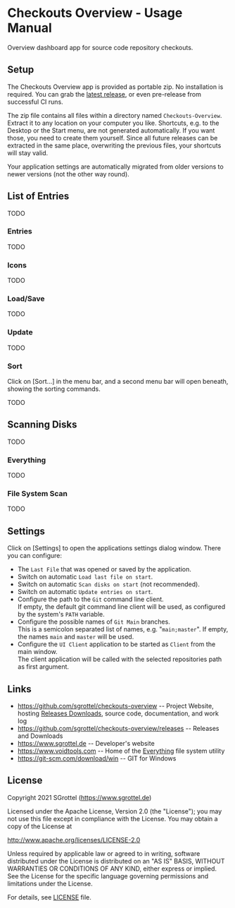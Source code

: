# Checkouts Overview - Usage Manual
Overview dashboard app for source code repository checkouts.


## Setup
The Checkouts Overview app is provided as portable zip.
No installation is required.
You can grab the [latest release](https://github.com/sgrottel/checkouts-overview/releases), or even pre-release from successful CI runs.

The zip file contains all files within a directory named `Checkouts-Overview`.
Extract it to any location on your computer you like.
Shortcuts, e.g. to the Desktop or the Start menu, are not generated automatically. If you want those, you need to create them yourself.
Since all future releases can be extracted in the same place, overwriting the previous files, your shortcuts will stay valid.

Your application settings are automatically migrated from older versions to newer versions (not the other way round).


## List of Entries

TODO


### Entries

TODO


### Icons

TODO


### Load/Save

TODO


### Update

TODO


### Sort
Click on \[Sort...\] in the menu bar, and a second menu bar will open beneath, showing the sorting commands.

TODO


## Scanning Disks

TODO


### Everything

TODO


### File System Scan

TODO


## Settings
Click on \[Settings\] to open the applications settings dialog window. There you can configure:

* The `Last File` that was opened or saved by the application.
* Switch on automatic `Load last file on start`.
* Switch on automatic `Scan disks on start` (not recommended).
* Switch on automatic `Update entries on start`.
* Configure the path to the `Git` command line client.<br>
If empty, the default git command line client will be used, as configured by the system's `PATH` variable.
* Configure the possible names of `Git Main` branches.<br>
This is a semicolon separated list of names, e.g. "`main;master`".
If empty, the names `main` and `master` will be used.
* Configure the `UI Client` application to be started as `Client` from the main window.<br>
The client application will be called with the selected repositories path as first argument.


## Links
* https://github.com/sgrottel/checkouts-overview -- Project Website, hosting [Releases Downloads](https://github.com/sgrottel/checkouts-overview/releases), source code, documentation, and work log
* https://github.com/sgrottel/checkouts-overview/releases -- Releases and Downloads
* https://www.sgrottel.de -- Developer's website
* https://www.voidtools.com -- Home of the [Everything](https://www.voidtools.com/) file system utility
* https://git-scm.com/download/win -- GIT for Windows


## License
Copyright 2021 SGrottel (https://www.sgrottel.de)

Licensed under the Apache License, Version 2.0 (the "License");
you may not use this file except in compliance with the License.
You may obtain a copy of the License at

http://www.apache.org/licenses/LICENSE-2.0

Unless required by applicable law or agreed to in writing, software
distributed under the License is distributed on an "AS IS" BASIS,
WITHOUT WARRANTIES OR CONDITIONS OF ANY KIND, either express or implied.
See the License for the specific language governing permissions and
limitations under the License.

For details, see [LICENSE](../LICENSE) file.
